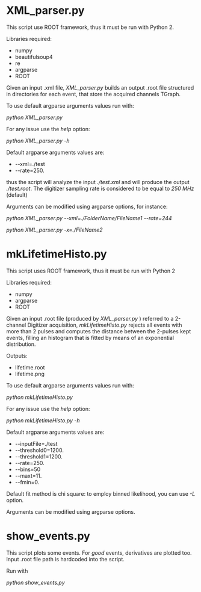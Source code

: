 # XML_parser.py

This script use ROOT framework, thus it must be run with Python 2. 
 
 
Libraries required: 
* numpy
* beautifulsoup4
* re
* argparse
* ROOT 

Given an input .xml file, _XML\_parser.py_ builds an output .root file structured in directories for each event, that store the acquired channels TGraph.


To use default argparse arguments values run with: 
 
 _python XML\_parser.py_ 
 
For any issue use the _help_ option: 
 
 _python XML\_parser.py -h_ 

Default argparse arguments values are:
* \-\-xml=./test
* \-\-rate=250.

thus the script will analyze the input _./test.xml_ and will produce the output _./test.root_. The digitizer sampling rate is considered to be equal to _250 MHz_ (default) 
 
Arguments can be modified using argparse options, for instance: 
 
 _python XML\_parser.py --xml=./FolderName/FileName1 --rate=244_ 
 
 _python XML\_parser.py -x=./FileName2_

 
# mkLifetimeHisto.py

This script uses ROOT framework, thus it must be run with Python 2 

Libraries required: 
* numpy
* argparse
* ROOT 

Given an input .root file (produced by _XML\_parser.py_ ) referred to a 2-channel Digitizer acquisition, _mkLifetimeHisto.py_ rejects all events with more than 2 pulses and computes the distance between the 2-pulses kept events, filling an histogram that is fitted by means of an exponential distribution. 
 
Outputs:
* lifetime.root
* lifetime.png

To use default argparse arguments values run with: 
 
 _python mkLifetimeHisto.py_ 
 
For any issue use the _help_ option: 
 
 _python mkLifetimeHisto.py -h_ 

Default argparse arguments values are:
* \-\-inputFile=./test
* \-\-threshold0=1200.
* \-\-threshold1=1200.
* \-\-rate=250.
* \-\-bins=50
* \-\-maxt=11.
* \-\-fmin=0.

Default fit method is chi square: to employ binned likelihood, you can use _-L_ option. 
 
Arguments can be modified using argparse options.

# show_events.py

This script plots some events. For _good_ events, derivatives are plotted too. Input .root file path is hardcoded into the script.
 
Run with 
 
 _python show\_events.py_
